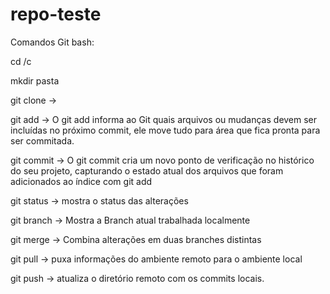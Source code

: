 # repo-teste

Comandos Git bash:

cd /c

mkdir pasta

git clone -> <Link do repositorio>

git add -> O git add informa ao Git quais arquivos ou mudanças devem ser incluídas no próximo commit, ele move tudo para área que fica pronta para ser commitada.

git commit -> O git commit cria um novo ponto de verificação no histórico do seu projeto, capturando o estado atual dos arquivos que foram adicionados ao índice com git add

git status -> mostra o status das alterações

git branch -> Mostra a Branch atual trabalhada localmente

git merge -> Combina alterações em duas branches distintas

git pull -> puxa informações do ambiente remoto para o ambiente local

git push -> atualiza o diretório remoto com os commits locais. 

